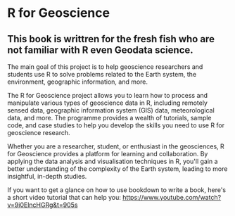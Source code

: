 # R for Geoscience
## This book is writtren for the fresh fish who are not familiar with R even Geodata science.
The main goal of this project is to help geoscience researchers and students use R to solve problems related to the Earth system, the environment, geographic information, and more.

The R for Geoscience project allows you to learn how to process and manipulate various types of geoscience data in R, including remotely sensed data, geographic information system (GIS) data, meteorological data, and more. The programme provides a wealth of tutorials, sample code, and case studies to help you develop the skills you need to use R for geoscience research.

Whether you are a researcher, student, or enthusiast in the geosciences, R for Geoscience provides a platform for learning and collaboration. By applying the data analysis and visualisation techniques in R, you'll gain a better understanding of the complexity of the Earth system, leading to more insightful, in-depth studies.

If you want to get a glance on how to use bookdown to write a book, here's a short video tutorial
that can help you:
https://www.youtube.com/watch?v=9i0ElncHGRg&t=905s
